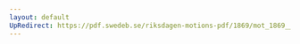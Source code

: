 ```yaml
---
layout: default
UpRedirect: https://pdf.swedeb.se/riksdagen-motions-pdf/1869/mot_1869__ak__00234/mot_1869__ak__00234_002.pdf
---
```

